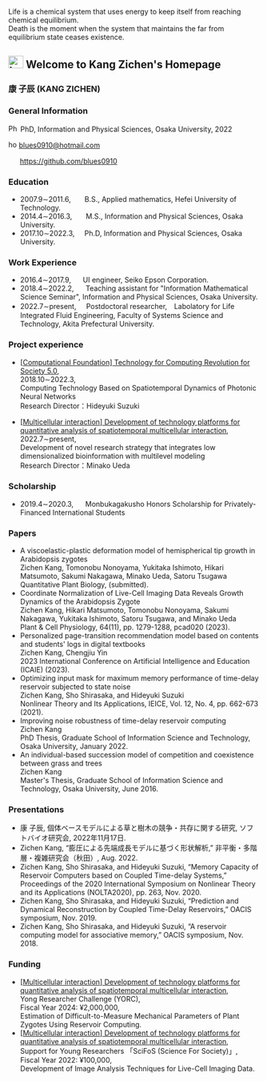 Life is a chemical system that uses energy to keep itself from reaching chemical equilibrium.<br />
Death is the moment when the system that maintains the far from equilibrium state ceases existence.
## <img src="https://user-images.githubusercontent.com/14539282/155098315-dc3d1df3-0634-4d48-bd8a-43664bc24d8a.png" alt="homepage_icon"  width="30" height="25" /> Welcome to Kang Zichen's Homepage
<!-- 
<img src="https://user-images.githubusercontent.com/14539282/57233456-a12d1f80-7059-11e9-80ff-1cf9eac0a215.JPG" alt="Kang Zichen's portrait"  width="210" height="280" /> 
-->
<!-- 
https://blues0910.github.io/MyHomePage/<br />
-->

<h3><b>康 子辰</b> (KANG ZICHEN)</h3>

### General Information
<img src="https://user-images.githubusercontent.com/14539282/155095747-166637ea-3255-431e-8d74-09a98ffe1bf8.jpeg" alt="Phd icon"  width="20" height="15" /> PhD, Information and Physical Sciences, Osaka University, 2022<br />

<img src="https://user-images.githubusercontent.com/14539282/155100359-6952c248-60ed-4225-891f-c0b82562f2c7.jpg" alt="homepage_icon"  width="17" height="15" /> blues0910@hotmail.com<br />

<img src="https://user-images.githubusercontent.com/14539282/155098379-db735e8a-9bed-43cd-9e38-5e9e0a1b6f72.png"  width="19" height="15" /> https://github.com/blues0910<br />


### Education
<ul>
<li>2007.9&sim;2011.6, &nbsp;&nbsp;&nbsp;&nbsp;&nbsp; B.S., Applied mathematics, Hefei University of Technology.</li>
<li>2014.4&sim;2016.3, &nbsp;&nbsp;&nbsp;&nbsp;&nbsp; M.S., Information and Physical Sciences, Osaka University.</li>
<li>2017.10&sim;2022.3, &nbsp;&nbsp;&nbsp; Ph.D, Information and Physical Sciences, Osaka University.</li>
</ul>

### Work Experience
<ul>
<li>2016.4&sim;2017.9, &nbsp;&nbsp;&nbsp;&nbsp; UI engineer, Seiko Epson Corporation.</li>
<li>2018.4&sim;2022.2, &nbsp;&nbsp;&nbsp;&nbsp; Teaching assistant for "Information Mathematical Science Seminar",  Information and Physical Sciences, Osaka University.</li>
<li>2022.7&sim;present, &nbsp;&nbsp;&nbsp; Postdoctoral researcher,　Labolatory for Life Integrated Fluid Engineering,  Faculty of Systems Science and Technology, Akita Prefectural University.</li>
</ul>

### Project experience
<ul>
<li><a href="https://www.jst.go.jp/kisoken/crest/en/research_area/ongoing/areah30-4.html">[Computational Foundation] Technology for Computing Revolution for Society 5.0</a>, <br />
2018.10&sim;2022.3, <br />
Computing Technology Based on Spatiotemporal Dynamics of Photonic Neural Networks <br />
Research Director：Hideyuki Suzuki</li>
 </ul>
 <ul>
<li><a href="https://www.jst.go.jp/kisoken/crest/en/research_area/ongoing/area2019-1.html">[Multicellular interaction] Development of technology platforms for quantitative analysis of spatiotemporal multicellular interaction</a>, <br />
2022.7&sim;present, <br />
Development of novel research strategy that integrates low dimensionalized bioinformation with multilevel modeling <br />
Research Director：Minako Ueda</li>
</ul>

### Scholarship
<ul>
<li>2019.4&sim;2020.3, &nbsp;&nbsp;&nbsp;&nbsp; Monbukagakusho Honors Scholarship for Privately-Financed International Students</li>
</ul>

<!--
### Project experience
2018.10&sim;present, Research participant, "光ニューラルネットワークの時空間ダイナミクスに基づく計算基盤技術"
-->

### Papers
<ul>

<li>A viscoelastic-plastic deformation model of hemispherical tip growth in Arabidopsis zygotes <br />
Zichen Kang, Tomonobu Nonoyama, Yukitaka Ishimoto, Hikari Matsumoto, Sakumi Nakagawa, Minako Ueda, Satoru Tsugawa <br />
Quantitative Plant Biology, (submitted). </li>
 
<li>Coordinate Normalization of Live-Cell Imaging Data Reveals Growth Dynamics of the Arabidopsis Zygote <br />
Zichen Kang, Hikari Matsumoto, Tomonobu Nonoyama, Sakumi Nakagawa, Yukitaka Ishimoto, Satoru Tsugawa, and Minako Ueda <br />
Plant & Cell Physiology, 64(11), pp. 1279-1288, pcad020 (2023). </li>

<li>Personalized page-transition recommendation model based on contents and students' logs in digital textbooks <br />
Zichen Kang, Chengjiu Yin <br />
2023 International Conference on Artificial Intelligence and Education (ICAIE) (2023).</li>
 
<li>Optimizing input mask for maximum memory performance of time-delay reservoir subjected to state noise <br />
Zichen Kang, Sho Shirasaka, and Hideyuki Suzuki <br />
Nonlinear Theory and Its Applications, IEICE, Vol. 12, No. 4, pp. 662-673 (2021). </li>

<li>Improving noise robustness of time-delay reservoir computing<br />
Zichen Kang<br />
PhD Thesis, Graduate School of Information Science and Technology, Osaka University, January 2022.</li>

<li>An individual-based succession model of competition and coexistence between grass and trees<br />
Zichen Kang<br />
Master's Thesis, Graduate School of Information Science and Technology, Osaka University, June 2016.</li>
</ul>
 
### Presentations
<ul>

<li>康 子辰, 個体ベースモデルによる草と樹木の競争・共存に関する研究, ソフトバイオ研究会, 2022年11月17日.</li>

<li>Zichen Kang, “膨圧による先端成長モデルに基づく形状解析,” 非平衡・多階層・複雑研究会（秋田）, Aug. 2022.</li>

<li>Zichen Kang, Sho Shirasaka, and Hideyuki Suzuki, “Memory Capacity of Reservoir Computers based on Coupled Time-delay Systems,” Proceedings of the 2020 International Symposium on Nonlinear Theory and its Applications (NOLTA2020), pp. 263, Nov. 2020.
 
<li>Zichen Kang, Sho Shirasaka, and Hideyuki Suzuki, “Prediction and Dynamical Reconstruction by Coupled Time-Delay Reservoirs,” OACIS symposium, Nov. 2019.</li>
 
<li>Zichen Kang, Sho Shirasaka, and Hideyuki Suzuki, “A reservoir computing model for associative memory,” OACIS symposium, Nov. 2018.</li>
</ul>

### Funding
<ul>
<li><a href="https://www.jst.go.jp/kisoken/crest/en/research_area/ongoing/area2019-1.html">[Multicellular interaction] Development of technology platforms for quantitative analysis of spatiotemporal multicellular interaction</a>, <br />
Yong Researcher Challenge (YORC), <br />
Fiscal Year 2024: ¥2,000,000, <br /> 
Estimation of Difficult-to-Measure Mechanical Parameters of Plant Zygotes Using Reservoir Computing.</li>
 
<li><a href="https://www.jst.go.jp/kisoken/crest/en/research_area/ongoing/area2019-1.html">[Multicellular interaction] Development of technology platforms for quantitative analysis of spatiotemporal multicellular interaction</a>, <br />
Support for Young Researchers 「SciFoS (Science For Society)」, <br />
Fiscal Year 2022: ¥100,000, <br /> 
Development of Image Analysis Techniques for Live-Cell Imaging Data.</li>
</ul>
<!-- CREST多細胞領域 定量的解析基盤創出チャレンジ, 2024年度採択（2,000,000円/年）．リザバー計算による植物受精卵の実測困難な力学パラメータの推定. -->
<!-- CREST多細胞領域 若手研究者支援「SciFoS (Science For Society)」, 2022年度第2期採択（100,000円/年）．ライブセルイメージングデータに対する画像解析技術の開発. -->
